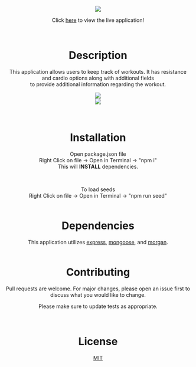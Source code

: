 
<p align='center'>
<img src='https://user-images.githubusercontent.com/79331471/118044945-e9643400-b33c-11eb-9ca0-9c8b1ad418ef.png'/>
</p>



<p align='center'> Click <a href="https://stark-beyond-00529.herokuapp.com/">here</a> to view the live application!</p>
<br>

<h1 align='center'>Description</h1>

<p align='center'>This application allows users to keep track of workouts. It has resistance and cardio options along with additional fields <br>to provide additional information regarding the workout.
</p>

<div align='center'>
<img src='https://user-images.githubusercontent.com/79331471/118046057-65ab4700-b33e-11eb-9b70-f53d8a3f2e75.gif'/>
</div>

<div align='center'>
<img src='https://user-images.githubusercontent.com/79331471/118047927-1a466800-b341-11eb-84ec-691889959799.png'/>
</div>


<br>
<br>

<h1 align='center'> Installation </h1>
<p align='center'>
Open package.json file<br>
Right Click on file -> Open in Terminal -> "npm i"<br>
This will <strong>INSTALL</strong> dependencies.<br>
</p>
<br>
<p align='center'>
To load seeds<br>
Right Click on file -> Open in Terminal -> "npm run seed"<br>
<br>
</p>


<h1 align='center'> Dependencies </h1>
<p align='center'>This application utilizes <a href="https://www.npmjs.com/package/express">express</a>, <a href="https://www.npmjs.com/package/mongoose">mongoose</a>, and <a href="https://www.npmjs.com/package/morgan">morgan</a>.

<br>

<br>

<h1 align='center'> Contributing </h1>
<p align='center'>
Pull requests are welcome. For major changes, please open an issue first to discuss what you would like to change.</p>
<p align='center'>
Please make sure to update tests as appropriate.
</p>

<br>


<h1 align='center'>License</h1>
<p align='center'>
<a href="https://choosealicense.com/licenses/mit/">MIT</a>

</p>
